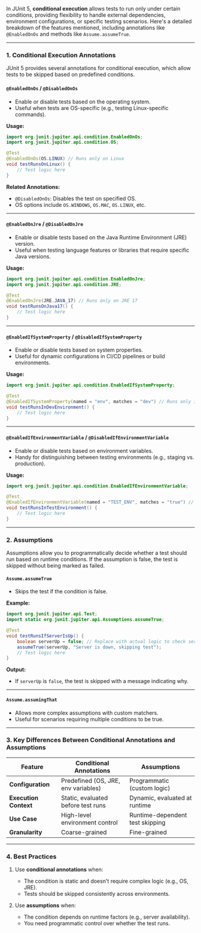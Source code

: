 In JUnit 5, **conditional execution** allows tests to run only under certain conditions, providing flexibility to handle external dependencies, environment configurations, or specific testing scenarios. Here's a detailed breakdown of the features mentioned, including annotations like `@EnabledOnOs` and methods like `Assume.assumeTrue`.

---

### **1. Conditional Execution Annotations**

JUnit 5 provides several annotations for conditional execution, which allow tests to be skipped based on predefined conditions.

#### **`@EnabledOnOs` / `@DisabledOnOs`**
- Enable or disable tests based on the operating system.
- Useful when tests are OS-specific (e.g., testing Linux-specific commands).

**Usage:**
```java
import org.junit.jupiter.api.condition.EnabledOnOs;
import org.junit.jupiter.api.condition.OS;

@Test
@EnabledOnOs(OS.LINUX) // Runs only on Linux
void testRunsOnLinux() {
    // Test logic here
}
```

**Related Annotations:**
- `@DisabledOnOs`: Disables the test on specified OS.
- OS options include `OS.WINDOWS`, `OS.MAC`, `OS.LINUX`, etc.

---

#### **`@EnabledOnJre` / `@DisabledOnJre`**
- Enable or disable tests based on the Java Runtime Environment (JRE) version.
- Useful when testing language features or libraries that require specific Java versions.

**Usage:**
```java
import org.junit.jupiter.api.condition.EnabledOnJre;
import org.junit.jupiter.api.condition.JRE;

@Test
@EnabledOnJre(JRE.JAVA_17) // Runs only on JRE 17
void testRunsOnJava17() {
    // Test logic here
}
```

---

#### **`@EnabledIfSystemProperty` / `@DisabledIfSystemProperty`**
- Enable or disable tests based on system properties.
- Useful for dynamic configurations in CI/CD pipelines or build environments.

**Usage:**
```java
import org.junit.jupiter.api.condition.EnabledIfSystemProperty;

@Test
@EnabledIfSystemProperty(named = "env", matches = "dev") // Runs only if env=dev
void testRunsInDevEnvironment() {
    // Test logic here
}
```

---

#### **`@EnabledIfEnvironmentVariable` / `@DisabledIfEnvironmentVariable`**
- Enable or disable tests based on environment variables.
- Handy for distinguishing between testing environments (e.g., staging vs. production).

**Usage:**
```java
import org.junit.jupiter.api.condition.EnabledIfEnvironmentVariable;

@Test
@EnabledIfEnvironmentVariable(named = "TEST_ENV", matches = "true") // Runs if TEST_ENV=true
void testRunsInTestEnvironment() {
    // Test logic here
}
```

---

### **2. Assumptions**

Assumptions allow you to programmatically decide whether a test should run based on runtime conditions. If the assumption is false, the test is skipped without being marked as failed.

#### **`Assume.assumeTrue`**
- Skips the test if the condition is false.

**Example:**
```java
import org.junit.jupiter.api.Test;
import static org.junit.jupiter.api.Assumptions.assumeTrue;

@Test
void testRunsIfServerIsUp() {
    boolean serverUp = false; // Replace with actual logic to check server status
    assumeTrue(serverUp, "Server is down, skipping test");
    // Test logic here
}
```

**Output:**
- If `serverUp` is `false`, the test is skipped with a message indicating why.

---

#### **`Assume.assumingThat`**
- Allows more complex assumptions with custom matchers.
- Useful for scenarios requiring multiple conditions to be true.

---

### **3. Key Differences Between Conditional Annotations and Assumptions**

| Feature                     | Conditional Annotations              | Assumptions                      |
|-----------------------------|--------------------------------------|----------------------------------|
| **Configuration**           | Predefined (OS, JRE, env variables) | Programmatic (custom logic)     |
| **Execution Context**       | Static, evaluated before test runs  | Dynamic, evaluated at runtime   |
| **Use Case**                | High-level environment control      | Runtime-dependent test skipping |
| **Granularity**             | Coarse-grained                     | Fine-grained                    |

---

### **4. Best Practices**

1. Use **conditional annotations** when:
   - The condition is static and doesn't require complex logic (e.g., OS, JRE).
   - Tests should be skipped consistently across environments.

2. Use **assumptions** when:
   - The condition depends on runtime factors (e.g., server availability).
   - You need programmatic control over whether the test runs.
